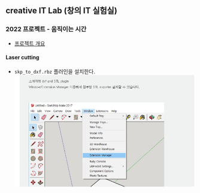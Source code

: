## creative IT Lab (창의 IT 실험실)


### 2022 프로젝트 - 움직이는 시간
- [프로젝트 개요](https://docs.google.com/document/d/1vDZptUCvegLbYKZPO6p1WA8nEdoBUIuwIHfPxirhh94/edit?usp=sharing)


#### Laser cutting
* `skp_to_dxf.rbz` 플러인을 설치한다. <br>
![Alt text](/creative-lab/images/sketchup-plugin-install-img1.jpg "Optional title")
